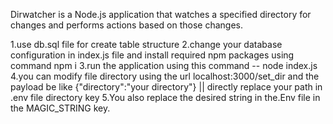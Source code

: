 Dirwatcher is a Node.js application that watches a specified directory for changes and performs actions based on those changes.

1.use db.sql file for create table structure
2.change your database configuration in index.js file and install required npm packages using command npm i 
3.run the application using this command  -- node index.js
4.you can modify file directory using the url localhost:3000/set_dir  and the  payload be like {"directory":"your directory"} || directly replace your path in .env file directory key
5.You also replace the desired string in the.Env file in the MAGIC_STRING key.
